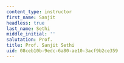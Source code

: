 ```yaml
---
content_type: instructor
first_name: Sanjit
headless: true
last_name: Sethi
middle_initial: ''
salutation: Prof.
title: Prof. Sanjit Sethi
uid: 08ceb10b-9edc-6a80-ae10-3acf9b2ce359
---
```

